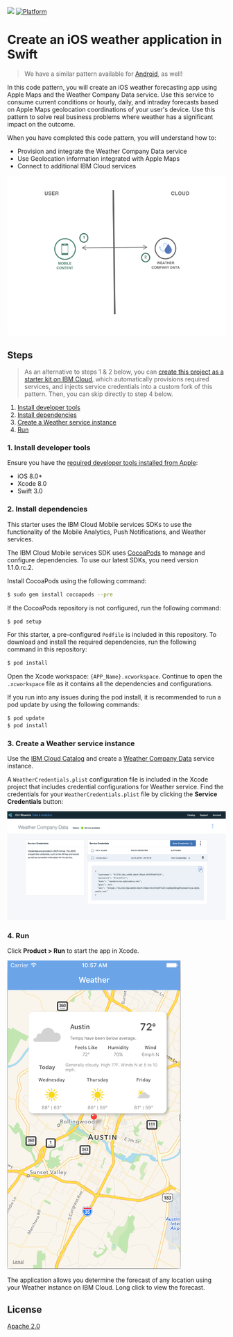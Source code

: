 [![](https://img.shields.io/badge/IBM%20Cloud-powered-blue.svg)](https://bluemix.net)
[![Platform](https://img.shields.io/badge/platform-ios_swift-lightgrey.svg?style=flat)](https://developer.apple.com/swift/)

# Create an iOS weather application in Swift

> We have a similar pattern available for [Android](https://github.com/IBM/weather-forecasting-android), as well!

In this code pattern, you will create an iOS weather forecasting app using Apple Maps and the Weather Company Data service. Use this service to consume current conditions or hourly, daily, and intraday forecasts based on Apple Maps geolocation coordinations of your user's device. Use this pattern to solve real business problems where weather has a significant impact on the outcome.

When you have completed this code pattern, you will understand how to:

* Provision and integrate the Weather Company Data service
* Use Geolocation information integrated with Apple Maps
* Connect to additional IBM Cloud services

![](README_Images/architecture.png)

## Steps

> As an alternative to steps 1 & 2 below, you can [create this project as a starter kit on IBM Cloud](https://console.bluemix.net/developer/appledevelopment/create-app?defaultDeploymentToolchain=&defaultLanguage=IOS_SWIFT&env_id=ibm%3Ayp%3Aus-south&navMode=starterkits&starterKit=90b94b71-caf1-3e2b-a48e-bad99759b189), which automatically provisions required services, and injects service credentials into a custom fork of this pattern. Then, you can skip directly to step 4 below.

1. [Install developer tools](#1-install-developer-tools)
1. [Install dependencies](#2-install-dependencies)
1. [Create a Weather service instance](#3-create-a-weather-service-instance)
1. [Run](#4-run)

### 1. Install developer tools

Ensure you have the [required developer tools installed from Apple](https://developer.apple.com/download/):

* iOS 8.0+
* Xcode 8.0
* Swift 3.0

### 2. Install dependencies

This starter uses the IBM Cloud Mobile services SDKs to use the functionality of the Mobile Analytics, Push Notifications, and Weather services.

The IBM Cloud Mobile services SDK uses [CocoaPods](https://cocoapods.org/) to manage and configure dependencies. To use our latest SDKs, you need version 1.1.0.rc.2.

Install CocoaPods using the following command:

```bash
$ sudo gem install cocoapods --pre
```

If the CocoaPods repository is not configured, run the following command:

```bash
$ pod setup
```

For this starter, a pre-configured `Podfile` is included in this repository. To download and install the required dependencies, run the following command in this repository:

```bash
$ pod install
```
Open the Xcode workspace: `{APP_Name}.xcworkspace`. Continue to open the `.xcworkspace` file as it contains all the dependencies and configurations.

If you run into any issues during the pod install, it is recommended to run a pod update by using the following commands:

```bash
$ pod update
$ pod install
```

### 3. Create a Weather service instance 

Use the [IBM Cloud Catalog](https://console.ng.bluemix.net/catalog/) and create a [Weather Company Data](https://console.ng.bluemix.net/catalog/services/weather-company-data/) service instance.

A `WeatherCredentials.plist` configuration file is included in the Xcode project that includes credential configurations for Weather service. Find the credentials for your `WeatherCredentials.plist` file by clicking the **Service Credentials** button:

![Service credentials](README_Images/service-credentials.png)

### 4. Run

Click **Product > Run** to start the app in Xcode.

![Weather App Screenshot](README_Images/weather.png)

The application allows you determine the forecast of any location using your Weather instance on IBM Cloud. Long click to view the forecast.

## License

[Apache 2.0](LICENSE)
